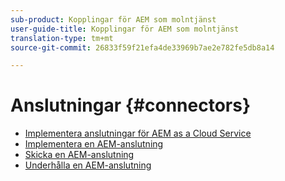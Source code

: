 ```yaml
---
sub-product: Kopplingar för AEM som molntjänst
user-guide-title: Kopplingar för AEM som molntjänst
translation-type: tm+mt
source-git-commit: 26833f59f21efa4de33969b7ae2e782fe5db8a14

---
```



# Anslutningar {#connectors}

+ [Implementera anslutningar för AEM as a Cloud Service](/help/connectors/home.md)
+ [Implementera en AEM-anslutning](implement.md)
+ [Skicka en AEM-anslutning](submit.md)
+ [Underhålla en AEM-anslutning](maintain.md)
